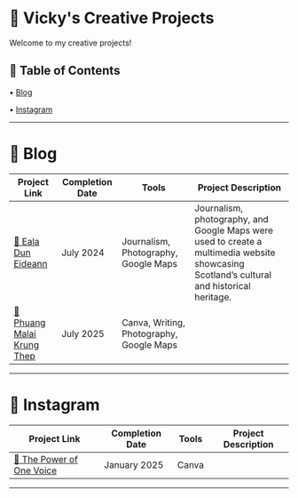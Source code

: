 # 🎨 Vicky's Creative Projects
Welcome to my creative projects! <p>
## 📑 Table of Contents <br>
• [Blog](https://github.com/redefiningvicky/Creative-Projects?tab=readme-ov-file#-blog-)  <p>
• [Instagram](https://github.com/redefiningvicky/Creative-Projects?tab=readme-ov-file#-instagram-)  <p>

---
# 📝 Blog <br>

| Project Link  | Completion Date | Tools | Project Description |
| ------------- | ------------- | ------------- | ------------- |
| [🦢 Eala Dun Eideann](https://github.com/redefiningvicky/Eala-Dun-Eideann)  | July 2024  | Journalism, Photography, Google Maps  | Journalism, photography, and Google Maps were used to create a multimedia website showcasing Scotland’s cultural and historical heritage.  |
| [🌼 Phuang Malai Krung Thep](https://github.com/redefiningvicky/Phuang-Malai-Krung-Thep)  | July 2025  | Canva, Writing, Photography, Google Maps  |   |

---
# 📸 Instagram <br>

| Project Link  | Completion Date | Tools | Project Description |
| ------------- | ------------- | ------------- | ------------- |
| [📢 The Power of One Voice](https://github.com/redefiningvicky/The-Power-of-One-Voice)  | January 2025  | Canva  |   |

---
